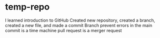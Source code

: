 # temp-repo
I learned introduction to GitHub 
Created new repository, created a branch, created a new file, and made a commit Branch prevent errors in the main commit is a time machine pull request is a merger request
